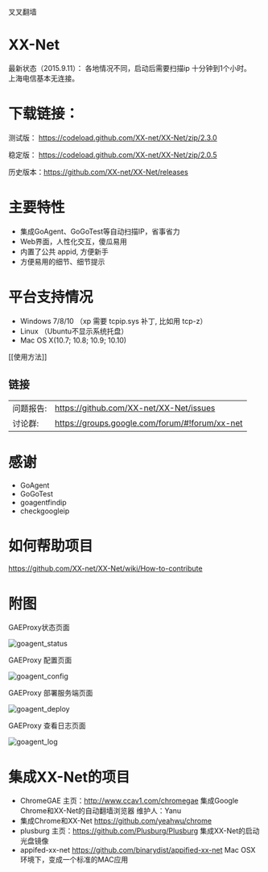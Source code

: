 
叉叉翻墙

XX-Net
========
最新状态（2015.9.11）： 各地情况不同，启动后需要扫描ip 十分钟到1个小时。  
  上海电信基本无连接。  
   

下载链接：
==========
测试版：
https://codeload.github.com/XX-net/XX-Net/zip/2.3.0

稳定版：
https://codeload.github.com/XX-net/XX-Net/zip/2.0.5


历史版本：https://github.com/XX-net/XX-Net/releases
   
  
  

主要特性
========
* 集成GoAgent、GoGoTest等自动扫描IP，省事省力
* Web界面，人性化交互，傻瓜易用
* 内置了公共 appid, 方便新手
* 方便易用的细节、细节提示


平台支持情况
================
* Windows 7/8/10 （xp 需要 tcpip.sys 补丁, 比如用 tcp-z）
* Linux （Ubuntu不显示系统托盘）
* Mac OS X(10.7; 10.8; 10.9; 10.10)


[[使用方法]]

## 链接
|   |   |
| --------   | :----  |
|问题报告:  |https://github.com/XX-net/XX-Net/issues|
|讨论群:  |https://groups.google.com/forum/#!forum/xx-net|

感谢
=========
* GoAgent
* GoGoTest
* goagentfindip
* checkgoogleip


如何帮助项目
==========
https://github.com/XX-net/XX-Net/wiki/How-to-contribute


附图
======

GAEProxy状态页面

![goagent_status](https://cloud.githubusercontent.com/assets/10395528/5849287/f71c62fc-a1b9-11e4-9ae0-b33fc78ed5fd.png)

GAEProxy 配置页面

![goagent_config](https://cloud.githubusercontent.com/assets/10395528/5849285/f68ac84c-a1b9-11e4-808a-5ec78f2fd3af.png)

GAEProxy 部署服务端页面

![goagent_deploy](https://cloud.githubusercontent.com/assets/10395528/5849286/f6e81dda-a1b9-11e4-94f8-2b9d2492bd39.png)

GAEProxy 查看日志页面

![goagent_log](https://cloud.githubusercontent.com/assets/10395528/5849288/f72138cc-a1b9-11e4-94df-d0b7ab160f0c.png)

集成XX-Net的项目
===============
* ChromeGAE
  主页：http://www.ccav1.com/chromegae
  集成Google Chrome和XX-Net的自动翻墙浏览器
  维护人：Yanu
* 集成Chrome和XX-Net
  https://github.com/yeahwu/chrome
* plusburg
  主页：https://github.com/Plusburg/Plusburg
  集成XX-Net的启动光盘镜像
* appifed-xx-net
  https://github.com/binarydist/appified-xx-net
  Mac OSX 环境下，变成一个标准的MAC应用
